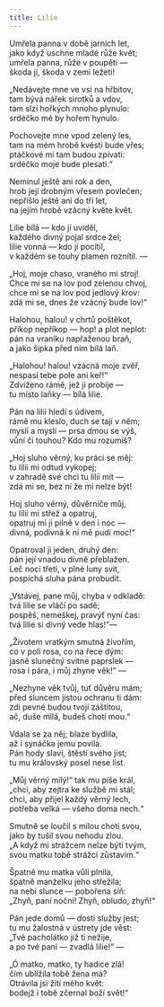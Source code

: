 ```yaml
---
title: Lilie
---
```


Umřela panna v době jarních let,  
jako když uschne mladé růže květ;  
umřela panna, růže v poupěti —  
škoda jí, škoda v zemi ležeti!

„Nedávejte mne ve vsi na hřbitov,  
tam bývá nářek sirotků a vdov,  
tam slzí hořkých mnoho plynulo:  
srdéčko mé by hořem hynulo.

Pochovejte mne vpod zelený les,  
tam na mém hrobě kvésti bude vřes;  
ptáčkové mi tam budou zpívati:  
srdéčko moje bude plesati.“

Neminul ještě ani rok a den,  
hrob její drobným vřesem povlečen;  
nepřišlo ještě ani do tří let,  
na jejím hrobě vzácný květe květ.

Lilie bílá — kdo jí uviděl,  
každého divný pojal srdce žel;  
lilie vonná — kdo jí pocítil,  
v každém se touhy plamen roznítil. —

„Hoj, moje chaso, vraného mi stroj!  
Chce mi se na lov pod zelenou chvoj,  
chce mi se na lov pod jedlový krov:  
zdá mi se, dnes že vzácný bude lov!“

Halohou, halou! v chrtů poštěkot,  
příkop nepříkop — hop! a plot neplot:  
pán na vraníku napřaženou braň,  
a jako šipka před ním bílá laň.

„Halohou! halou! vzácná moje zvěř,  
nespasí tebe pole ani keř!“  
Zdviženo rámě, jež ji probije —  
tu místo laňky — bílá lilie.

Pán na lilii hledí s údivem,  
rámě mu kleslo, duch se tají v něm;  
myslí a myslí — prsa dmou se výš,  
vůní či touhou? Kdo mu rozumíš?

„Hoj sluho věrný, ku práci se měj:  
tu lilii mi odtud vykopej;  
v zahradě své chci tu lilii mít —  
zdá mi se, bez ní že mi nelze být!

Hoj sluho věrný, důvěrníče můj,  
tu lilii mi střež a opatruj,  
opatruj mi ji pilně v den i noc —  
divná, podivná k ní mě pudí moc!“

Opatroval ji jeden, druhý den:  
pán její vnadou divně přeblažen.  
Leč noci třetí, v plné luny svit,  
pospíchá sluha pána probudit.

„Vstávej, pane můj, chyba v odkladě:  
tvá lilie se vláčí po sadě;  
pospěš, nemeškej, pravýť nyní čas:  
tvá lilie si divný vede hlas!“—

„Životem vratkým smutná živořím,  
co v poli rosa, co na řece dým:  
jasně slunečný svitne paprslek —  
rosa i pára, i můj zhyne věk!“ —

„Nezhyne věk tvůj, tuť důvěru mám;  
před sluncem jistou ochranu ti dám:  
zdi pevné budou tvojí záštitou,  
ač, duše milá, budeš chotí mou.“

Vdala se za něj; blaze bydlila,  
až i synáčka jemu povila.  
Pán hody slaví, štěstí svého jist;  
tu mu královský posel nese list.

„Můj věrný milý!“ tak mu píše král,  
„chci, aby zejtra ke službě mi stál;  
chci, aby přijel každý věrný lech,  
potřeba velká — všeho doma nech.“

Smutně se loučil s milou chotí svou,  
jako by tušil svou nehodu zlou.  
„A když mi strážcem nelze býti tvým,  
svou matku tobě strážcí zůstavím.“

Špatně mu matka vůli plnila,  
špatně manželku jeho střežila;  
na nebi slunce — pobořena síň:  
„Zhyň, paní noční! Zhyň, obludo, zhyň!“

Pán jede domů — dosti služby jest;  
tu mu žalostná v ústrety jde věst:  
„Tvé pacholátko již ti nežije,  
a po tvé paní — zvadlá lilie!“ —

„Ó matko, matko, ty hadice zlá!  
čím ublížila tobě žena má?  
Otrávila jsi žití mého květ:  
bodejž i tobě zčernal boží svět!“
